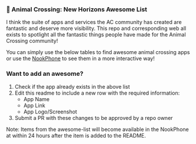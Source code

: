 ### 🦝 Animal Crossing: New Horizons Awesome List
I think the suite of apps and services the AC community has created are fantastic and deserve more visibility. This repo and corresponding web all exists to spotlight all the fantastic things people have made for the Animal Crossing community!

You can simply use the below tables to find awesome animal crossing apps or use the [NookPhone](http://nookphone.50w.co) to see them in a more interactive way!




### Want to add an awesome? 

1. Check if the app already exists in the above list
2. Edit this readme to include a new row with the required information:
    - App Name
    - App Link 
    - App Logo/Screenshot
3. Submit a PR with these changes to be approved by a repo owner

Note: Items from the awesome-list will become available in the NookPhone at within 24 hours after the item is added to the README.

